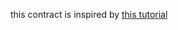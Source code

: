 this contract is inspired by [this tutorial](https://medium.com/@mvmurthy/full-stack-hello-world-voting-ethereum-dapp-tutorial-part-1-40d2d0d807c2)